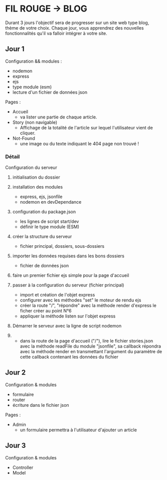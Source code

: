 # FIL ROUGE -> BLOG

Durant 3 jours l'objectif sera de progresser sur un site web type blog, thème de votre choix.
Chaque jour, vous apprendrez des nouvelles fonctionnalités qu'il va falloir intégrer à votre site.

## Jour 1

Configuration && modules :
- nodemon
- express
- ejs
- type module (esm)
- lecture d'un fichier de données json

Pages :
- Accueil 
    - va lister une partie de chaque article.
- Story (non navigable)
    - Affichage de la totalité de l'article sur lequel l'utilisateur vient de cliquer.
- Not-Found
    - une image ou du texte indiquant le 404 page non trouvé !

### Détail

Configuration du serveur
1. initialisation du dossier
2. installation des modules
    - express, ejs, jsonfile
    - nodemon en devDependance
3. configuration du package.json
    - les lignes de script start/dev
    - définir le type module (ESM)
4. créer la structure du serveur
    - fichier principal, dossiers, sous-dossiers
5. importer les données requises dans les bons dossiers
    - fichier de données json
6. faire un premier fichier ejs simple pour la page d'accueil
7. passer à la configuration du serveur (fichier principal)
    - import et création de l'objet express
    - configurer avec les méthodes "set" le moteur de rendu ejs
    - créer la route "/", "répondre" avec la méthode render d'express le ficher créer au point N°6
    - appliquer la méthode listen sur l'objet express
8. Démarrer le serveur avec la ligne de script nodemon

9. + dans la route de la page d'accueil ("/"), lire le fichier stories.json avec la méthode readFile du module "jsonfile", sa callback répondra avec la méthode render en transmettant l'argument du paramètre de cette callback contenant les données du fichier


## Jour 2

Configuration & modules
- formulaire 
- router
- écriture dans le fichier json

Pages :
- Admin
    - un formulaire permettra à l'utilisateur d'ajouter un article 

## Jour 3

Configuration & modules
- Controller
- Model